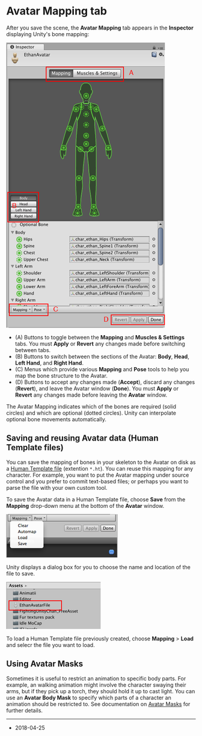 # Avatar Mapping tab

After you save the scene, the __Avatar Mapping__ tab appears in the __Inspector__ displaying Unity's bone mapping:

![The Avatar window displays the bone mapping](../uploads/Main/classAvatar-Inspector.png) 

* (A) Buttons to toggle between the __Mapping__ and __Muscles &amp; Settings__ tabs. You must __Apply__ or __Revert__ any changes made before switching between tabs.
* (B) Buttons to switch between the sections of the Avatar: __Body__, __Head__, __Left Hand__, and __Right Hand__.
* (C) Menus which provide various __Mapping__ and __Pose__ tools to help you map the bone structure to the Avatar.
* (D) Buttons to accept any changes made (__Accept__), discard any changes (__Revert__), and leave the Avatar window (__Done__). You must __Apply__ or __Revert__ any changes made before leaving the __Avatar__ window.

The Avatar Mapping indicates which of the bones are required (solid circles) and which are optional (dotted circles). Unity can interpolate optional bone movements automatically. 



<a name="HumanTemplate"></a>
## Saving and reusing Avatar data (Human Template files)

You can save the mapping of bones in your skeleton to the Avatar on disk as a [Human Template file](class-HumanTemplate) (extention `*.ht`). You can reuse this mapping for any character. For example, you want to put the Avatar mapping under source control and you prefer to commit text-based files; or perhaps you want to parse the file with your own custom tool.

To save the Avatar data in a Human Template file, choose __Save__ from the __Mapping__ drop-down menu at the bottom of the __Avatar__ window. 

![The __Mapping__ drop-down menu at the bottom of the __Avatar__ window](../uploads/Main/MecanimMappingMenus.png) 

Unity displays a dialog box for you to choose the name and location of the file to save. 

![](../uploads/Main/classHumanTemplate-Project.png)

To load a Human Template file previously created, choose __Mapping__ &gt; __Load__ and selecr the file you want to load.


## Using Avatar Masks

Sometimes it is useful to restrict an animation to specific body parts. For example, an walking animation might involve the character swaying their arms, but if they pick up a torch, they should hold it up to cast light. You can use an __Avatar Body Mask__ to specify which parts of a character an animation should be restricted to. See documentation on [Avatar Masks](class-AvatarMask) for further details.

---

* <span class="page-edit"> 2018-04-25  <!-- include IncludeTextAmendPageSomeEdit --></span>

